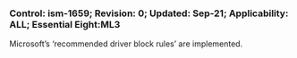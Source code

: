 ### Control: ism-1659; Revision: 0; Updated: Sep-21; Applicability: ALL; Essential Eight:ML3
<p>Microsoft’s ‘recommended driver block rules’ are implemented.</p>